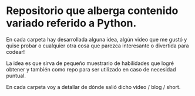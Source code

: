 # Repositorio que alberga contenido variado referido a Python.

En cada carpeta hay desarrollada alguna idea, algún video que me gustó y quise probar
o cualquier otra cosa que parezca interesante o divertida para codear!

La idea es que sirva de pequeño muestrario de habilidades que logré obtener y también
como repo para ser utilizado en caso de necesidad puntual.

En cada carpeta voy a detallar de dónde salió dicho video / blog / short.